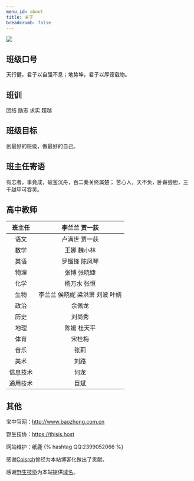 ```yaml
---
menu_id: about
title: 关于
breadcrumb: false
---
```


![](https://hezhibocdn.migucloud.com/static//upload/201908/23/locnPGG1566553318376.jpg)

## 班级口号

天行健，君子以自强不息；地势坤，君子以厚德载物。

## 班训

团结 励志 求实 超越

## 班级目标

创最好的班级，做最好的自己。

## 班主任寄语

有志者，事竟成，破釜沉舟，百二秦关终属楚；
苦心人，天不负，卧薪尝胆，三千越甲可吞吴。

## 高中教师

|  班主任  |         李兰兰 贾一荻          |
| :------: | :----------------------------: |
|   语文   |         卢满世 贾一荻          |
|   数学   |          王娜 魏小林           |
|   英语   |         罗镏锋 陈凤琴          |
|   物理   |          张博 张晓婕           |
|   化学   |          杨万水 张恒           |
|   生物   | 李兰兰 侯晓妮 梁洪箫 刘波 叶婧 |
|   政治   |             余佩龙             |
|   历史   |             刘尚秀             |
|   地理   |          陈媛 杜天平           |
|   体育   |             宋桂梅             |
|   音乐   |              张莉              |
|   美术   |              刘路              |
| 信息技术 |              何龙              |
| 通用技术 |              巨斌              |

## 其他

宝中官网：http://www.baozhong.com.cn

野生技协：https://thisis.host

网站维护：纸鹿 {% hashtag QQ:2399052066 %}

感谢[Colsrch](https://github.com/Colsrch)曾经为本站博客化做出了贡献。

感谢[野生技协](https://thisis.host/)为本站提供[域名](https://thisis.host/site)。
